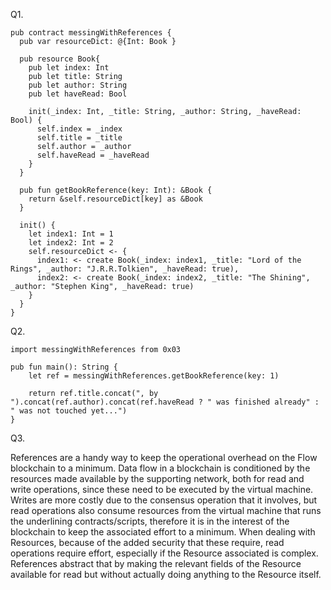 Q1.

    pub contract messingWithReferences {
      pub var resourceDict: @{Int: Book }

      pub resource Book{
        pub let index: Int
        pub let title: String
        pub let author: String
        pub let haveRead: Bool

        init(_index: Int, _title: String, _author: String, _haveRead: Bool) {
          self.index = _index
          self.title = _title
          self.author = _author
          self.haveRead = _haveRead
        }
      }

      pub fun getBookReference(key: Int): &Book {
        return &self.resourceDict[key] as &Book
      }

      init() {
        let index1: Int = 1
        let index2: Int = 2
        self.resourceDict <- { 
          index1: <- create Book(_index: index1, _title: "Lord of the Rings", _author: "J.R.R.Tolkien", _haveRead: true),
          index2: <- create Book(_index: index2, _title: "The Shining", _author: "Stephen King", _haveRead: true)
        }
      }
    }
    
Q2.

    import messingWithReferences from 0x03

    pub fun main(): String {
        let ref = messingWithReferences.getBookReference(key: 1)

        return ref.title.concat(", by ").concat(ref.author).concat(ref.haveRead ? " was finished already" : " was not touched yet...")
    }
    
Q3.

References are a handy way to keep the operational overhead on the Flow blockchain to a minimum. Data flow in a blockchain is conditioned by the resources made available by the supporting network, both for read and write operations, since these need to be executed by the virtual machine. Writes are more costly  due to the consensus operation that it involves, but read operations also consume resources from the virtual machine that runs the underlining contracts/scripts, therefore it is in the interest of the blockchain to keep the associated effort to a minimum. When dealing with Resources, because of the added security that these require, read operations require effort, especially if the Resource associated is complex. References abstract that by making the relevant fields of the Resource available for read but without actually doing anything to the Resource itself.
